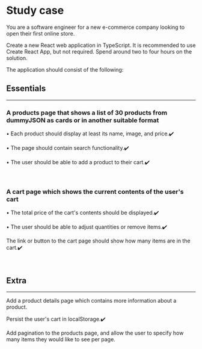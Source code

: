 # Study case

You are a software engineer for a new e-commerce company looking to open
their first online store.

Create a new React web application in TypeScript. It is recommended to
use Create React App, but not required. Spend around two to four hours on the
solution.

The application should consist of the following:

## **Essentials**

---

### **A products page that shows a list of 30 products from dummyJSON as cards or in another suitable format**

• Each product should display at least its name, image, and price.✔️

• The page should contain search functionality.✔️

• The user should be able to add a product to their cart.✔️

&nbsp;

### **A cart page which shows the current contents of the user's cart**

• The total price of the cart's contents should be displayed.✔️

• The user should be able to adjust quantities or remove items.✔️

The link or button to the cart page should show how many items are in the cart.✔️

&nbsp;

## **Extra**

---

Add a product details page which contains more information about a product.

Persist the user's cart in localStorage.✔️

Add pagination to the products page, and allow the user to specify how many items they would like to see per page.

